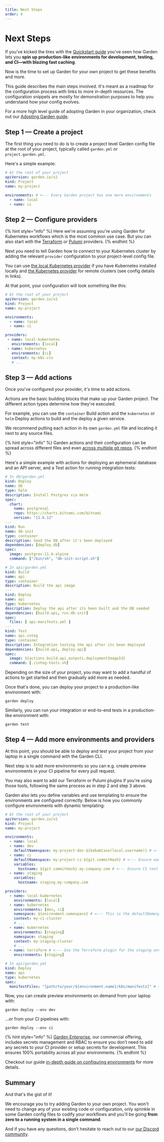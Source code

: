 ```yaml
---
title: Next Steps
order: 4
---
```


# Next Steps

If you've kicked the tires with the [Quickstart guide](./quickstart.md) you've seen how Garden lets you **spin up production-like environments for development, testing, and CI—with blazing fast caching**.

Now is the time to set up Garden for your own project to get these benefits and more.

This guide describes the main steps involved. It's meant as a roadmap for the configuration process with links to more in-depth resources. The configuration snippets are mostly for demonstration purposes to help you understand how your config evolves.

For a more high level guide of adopting Garden in your organization, check out our [Adopting Garden guide](../guides/adopting-garden.md).

## Step 1 — Create a project

The first thing you need to do is to create a project level Garden config file at the root of your project, typically called `garden.yml` or `project.garden.yml`.

Here's a simple example:

```yaml
# At the root of your project
apiVersion: garden.io/v2
kind: Project
name: my-project

environments: # <--- Every Garden project has one more environments
  - name: local
  - name: ci
```

## Step 2 — Configure providers

{% hint style="info" %}
Here we're assuming you're using Garden for Kubernetes workflows which is the most common use case. But you can also start with the [Terraform](../garden-for/terraform/configure-provider.md) or [Pulumi](../garden-for/pulumi/configure-provider.md) providers.
{% endhint %}

Next you need to tell Garden how to connect to your Kubernetes cluster by adding the relevant `provider` configuration to your project-level config file.

You can use [the local Kubernetes provider](../garden-for/kubernetes/local-kubernetes.md) if you have Kubernetes installed locally and [the Kubernetes provider](../garden-for/kubernetes/remote-kubernetes.md) for remote clusters (see config details in links).

At that point, your configuration will look something like this:

```yaml
# At the root of your project
apiVersion: garden.io/v2
kind: Project
name: my-project

environments:
  - name: local
  - name: ci

providers:
 - name: local-kubernetes
   environments: [local]
 - name: kubernetes
   environments: [ci]
   context: my-k8s-ctx
   # ...
```

## Step 3 — Add actions

Once you've configured your provider, it's time to add actions.

Actions are the basic building blocks that make up your Garden project. The different action types determine how they're executed.

For example, you can use the `container` Build action and the `kubernetes` or `helm` Deploy actions to build and the deploy a given service.


We recommend putting each action in its own `garden.yml` file and locating it next to any source files.

{% hint style="info" %}
Garden actions and their configuration can be spread across different files and even [across multiple git repos](../config-guides/remote-sources.md).
{% endhint %}

Here's a simple example with actions for deploying an ephemeral database and an API server, and a Test action for running integration tests:

```yaml
# In db/garden.yml
kind: Deploy
name: db
type: helm
description: Install Postgres via Helm
spec:
  chart:
    name: postgresql
    repo: https://charts.bitnami.com/bitnami
    version: "11.6.12"
---
kind: Run
name: db-init
type: container
description: Seed the DB after it's been deployed
dependencies: [deploy.db]
spec:
  image: postgres:11.6-alpine
  command: ["/bin/sh", "db-init-script.sh"]

# In api/garden.yml
kind: Build
name: api
type: container
description: Build the api image
---
kind: Deploy
name: api
type: kubernetes
description: Deploy the api after its been built and the DB seeded
dependencies: [build.api, run.db-init]
spec:
  files: [ api-manifests.yml ]
---
kind: Test
name: api-integ
type: container
description: Integration testing the api after its been deployed
dependencies: [build.api, deploy.api]
spec:
  image: ${actions.build.api.outputs.deploymentImageId}
  command: [./integ-tests.sh]
```

Depending on the size of your project, you may want to add a handful of actions to get started and then gradually add more as needed.

Once that's done, you can deploy your project to a production-like environment with:

```console
garden deploy
```

Similarly, you can run your integration or end-to-end tests in a production-like environment with:

```console
garden test
```

## Step 4 — Add more environments and providers

At this point, you should be able to deploy and test your project from your laptop in a single command with the Garden CLI.

Next step is to add more environments so you can e.g. create preview environments in your CI pipeline for every pull request.

You may also want to add our Terraform or Pulumi plugins if you're using those tools, following the same process as in step 2 and step 3 above.

Garden also lets you define variables and use templating to ensure the environments are configured correctly. Below is how you commonly configure environments with dynamic templating:

```yaml
# At the root of your project
apiVersion: garden.io/v2
kind: Project
name: my-project

environments:
  - name: local
  - name: dev
    defaultNamespace: my-project-dev-${kebabCase(local.username)} # <--- Ensure each developer has a unique namespace
  - name: ci
    defaultNamespace: my-project-ci-${git.commitHash} # <--- Ensure each CI run is in a unique namespace
    variables:
      hostname: ${git.commitHash}.my-company.com # <--- Ensure CI test environments are isolated by templating in the commit hash
  - name: staging
    variables:
      hostname: staging.my-company.com

providers:
  - name: local-kubernetes
    environments: [local]
  - name: kubernetes
    environments: [dev, ci]
    namespace: ${enironment.namespace} # <--- This is the defaultNamespace we configured above
    context: my-ci-cluster
    # ...
  - name: kubernetes
    environments: [staging]
    namespace: staging
    context: my-staging-cluster
    # ...
  - name: terraform # <--- Use the Terraform plugin for the staging environment to provision cloud managed services
    environments: [staging]

# In api/garden.yml
kind: Deploy
name: api
type: kubernetes
spec:
  manifestFiles: "[path/to/your/${environment.name}/k8s/manifests]" # <--- Pick manifests based on env
```

Now, you can create preview environments on demand from your laptop with:

```console
garden deploy --env dev
```

...or from your CI pipelines with:

```console
garden deploy --env ci
```

{% hint style="info" %}
[Garden Enterprise](https://garden.io/plans), our commercial offering, includes secrets management and RBAC to ensure you don’t need to add any secrets to your CI provider or setup secrets for development. This ensures 100% portability across all your environments.
{% endhint %}

Checkout our guide [in-depth guide on configuring environments](../config-guides/namespaces.md) for more details.

## Summary

And that's the gist of it!

We encourage you to try adding Garden to your own project. You won't need to change any of your existing code or configuration, only sprinkle in some Garden config files to codify your workflows and you'll be going **from zero to a running system in a single command**.

And if you have any questions, don't hesitate to reach out to our [our Discord community](https://discord.gg/FrmhuUjFs6).
